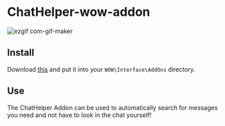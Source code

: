 # ChatHelper-wow-addon
![ezgif com-gif-maker](https://user-images.githubusercontent.com/110739078/213914199-cbd9c283-9250-4954-97ee-64029c442637.gif)
## Install
Download [this](https://github.com/DanieII/ChatHelper-wow-addon/archive/refs/heads/main.zip) and put it into your `WOW\Interface\AddOns` directory.
## Use
The ChatHelper Addon can be used to automatically search for messages you need and not have to look in the chat yourself!
